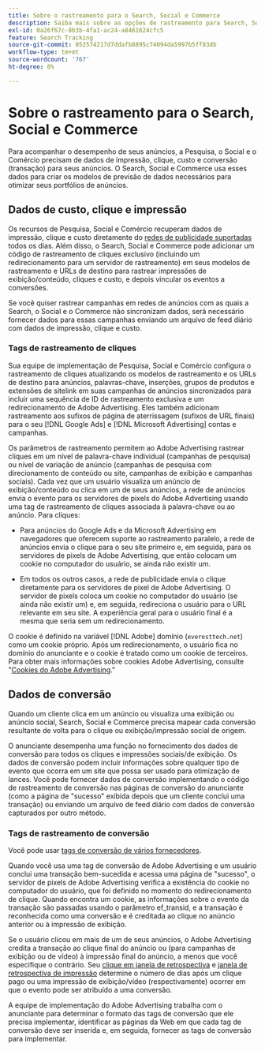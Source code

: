 ```yaml
---
title: Sobre o rastreamento para o Search, Social e Commerce
description: Saiba mais sobre as opções de rastreamento para Search, Social e Commerce.
exl-id: 0a26f67c-8b3b-4fa1-ac24-a8461624cfc5
feature: Search Tracking
source-git-commit: 052574217d7ddafb8895c74094da5997b5ff83db
workflow-type: tm+mt
source-wordcount: '767'
ht-degree: 0%

---
```


# Sobre o rastreamento para o Search, Social e Commerce

Para acompanhar o desempenho de seus anúncios, a Pesquisa, o Social e o Comércio precisam de dados de impressão, clique, custo e conversão (transação) para seus anúncios. O Search, Social e Commerce usa esses dados para criar os modelos de previsão de dados necessários para otimizar seus portfólios de anúncios.

## Dados de custo, clique e impressão

Os recursos de Pesquisa, Social e Comércio recuperam dados de impressão, clique e custo diretamente do [redes de publicidade suportadas](/help/search-social-commerce/introduction/supported-inventory.md) todos os dias. Além disso, o Search, Social e Commerce pode adicionar um código de rastreamento de cliques exclusivo (incluindo um redirecionamento para um servidor de rastreamento) em seus modelos de rastreamento e URLs de destino para rastrear impressões de exibição/conteúdo, cliques e custo, e depois vincular os eventos a conversões.

Se você quiser rastrear campanhas em redes de anúncios com as quais a Search, o Social e o Commerce não sincronizam dados, será necessário fornecer dados para essas campanhas enviando um arquivo de feed diário com dados de impressão, clique e custo.

### Tags de rastreamento de cliques

Sua equipe de implementação de Pesquisa, Social e Comércio configura o rastreamento de cliques atualizando os modelos de rastreamento e os URLs de destino para anúncios, palavras-chave, inserções, grupos de produtos e extensões de sitelink em suas campanhas de anúncios sincronizados para incluir uma sequência de ID de rastreamento exclusiva e um redirecionamento de Adobe Advertising. Eles também adicionam rastreamento aos sufixos de página de aterrissagem (sufixos de URL finais) para o seu [!DNL Google Ads] e [!DNL Microsoft Advertising] contas e campanhas.

Os parâmetros de rastreamento permitem ao Adobe Advertising rastrear cliques em um nível de palavra-chave individual (campanhas de pesquisa) ou nível de variação de anúncio (campanhas de pesquisa com direcionamento de conteúdo ou site, campanhas de exibição e campanhas sociais). Cada vez que um usuário visualiza um anúncio de exibição/conteúdo ou clica em um de seus anúncios, a rede de anúncios envia o evento para os servidores de pixels do Adobe Advertising usando uma tag de rastreamento de cliques associada à palavra-chave ou ao anúncio. Para cliques:

* Para anúncios do Google Ads e da Microsoft Advertising em navegadores que oferecem suporte ao rastreamento paralelo, a rede de anúncios envia o clique para o seu site primeiro e, em seguida, para os servidores de pixels de Adobe Advertising, que então colocam um cookie no computador do usuário, se ainda não existir um.

* Em todos os outros casos, a rede de publicidade envia o clique diretamente para os servidores de pixel de Adobe Advertising. O servidor de pixels coloca um cookie no computador do usuário (se ainda não existir um) e, em seguida, redireciona o usuário para o URL relevante em seu site. A experiência geral para o usuário final é a mesma que seria sem um redirecionamento.

O cookie é definido na variável [!DNL Adobe] domínio (`everesttech.net`) como um cookie próprio. Após um redirecionamento, o usuário fica no domínio do anunciante e o cookie é tratado como um cookie de terceiros. Para obter mais informações sobre cookies Adobe Advertising, consulte &quot;[Cookies do Adobe Advertising](https://experienceleague.adobe.com/docs/core-services/interface/ec-cookies/cookies-advertising-cloud.html).&quot;

## Dados de conversão

Quando um cliente clica em um anúncio ou visualiza uma exibição ou anúncio social, Search, Social e Commerce precisa mapear cada conversão resultante de volta para o clique ou exibição/impressão social de origem.

O anunciante desempenha uma função no fornecimento dos dados de conversão para todos os cliques e impressões sociais/de exibição. Os dados de conversão podem incluir informações sobre qualquer tipo de evento que ocorra em um site que possa ser usado para otimização de lances. Você pode fornecer dados de conversão implementando o código de rastreamento de conversão nas páginas de conversão do anunciante (como a página de &quot;sucesso&quot; exibida depois que um cliente conclui uma transação) ou enviando um arquivo de feed diário com dados de conversão capturados por outro método.

### Tags de rastreamento de conversão

Você pode usar [tags de conversão de vários fornecedores](/help/search-social-commerce/tracking/conversion-tracking-about.md).

Quando você usa uma tag de conversão de Adobe Advertising e um usuário conclui uma transação bem-sucedida e acessa uma página de &quot;sucesso&quot;, o servidor de pixels de Adobe Advertising verifica a existência do cookie no computador do usuário, que foi definido no momento do redirecionamento de clique. Quando encontra um cookie, as informações sobre o evento da transação são passadas usando o parâmetro ef_transid, e a transação é reconhecida como uma conversão e é creditada ao clique no anúncio anterior ou à impressão de exibição.

Se o usuário clicou em mais de um de seus anúncios, o Adobe Advertising credita a transação ao clique final do anúncio ou (para campanhas de exibição ou de vídeo) à impressão final do anúncio, a menos que você especifique o contrário. Seu [clique em janela de retrospectiva](/help/search-social-commerce/glossary.md#c-d) e [janela de retrospectiva de impressão](/help/search-social-commerce/glossary.md#i-j) determine o número de dias após um clique pago ou uma impressão de exibição/vídeo (respectivamente) ocorrer em que o evento pode ser atribuído a uma conversão.

A equipe de implementação do Adobe Advertising trabalha com o anunciante para determinar o formato das tags de conversão que ele precisa implementar, identificar as páginas da Web em que cada tag de conversão deve ser inserida e, em seguida, fornecer as tags de conversão para implementar.
